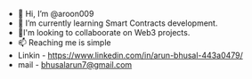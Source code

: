 - 👋 Hi, I’m @aroon009
- 🌱 I’m currently learning Smart Contracts development. 
- 👀I'm  looking to collaboorate on Web3 projects.
- 📫 Reaching me is simple
- Linkin - https://www.linkedin.com/in/arun-bhusal-443a0479/
- mail - bhusalarun7@gmail.com

<!---
aroon009/aroon009 is a ✨ special ✨ repository because its `README.md` (this file) appears on your GitHub profile.
You can click the Preview link to take a look at your changes.
--->
